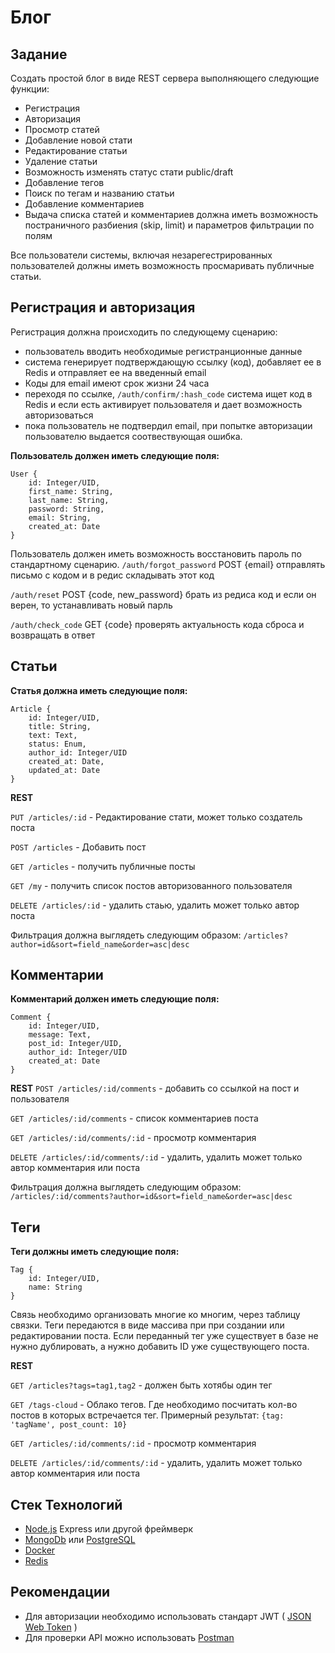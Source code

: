 # Блог

## Задание

Создать простой блог в виде REST сервера выполняющего следующие функции:
- Регистрация
- Авторизация
- Просмотр статей
- Добавление новой стати
- Редактирование статьи
- Удаление статьи
- Возможность изменять статус стати public/draft
- Добавление тегов
- Поиск по тегам и названию статьи
- Добавление комментариев
- Выдача списка статей и комментариев должна иметь возможность постраничного разбиения (skip, limit) и параметров фильтрации по полям

Все пользователи системы, включая незарегестрированных пользователей должны иметь возможность просмаривать публичные статьи.

## Регистрация и авторизация
Регистрация должна происходить по следующему сценарию:
- пользователь вводить необходимые регистранционные данные
- система генерирует подтверждающую ссылку (код), добавляет ее в Redis и отправляет ее на введенный email
- Коды для email имеют срок жизни 24 часа
- переходя по ссылке, `/auth/confirm/:hash_code` система ищет код в Redis и если есть активирует пользователя и дает возможность авторизоваться
- пока пользователь не подтвердил email, при попытке авторизации пользователю выдается соотвествующая ошибка.

**Пользователь должен иметь следующие поля:**
```
User {
    id: Integer/UID,
    first_name: String,
    last_name: String,
    password: String,
    email: String,
    created_at: Date
}
```

Пользователь должен иметь возможность восстановить пароль по стандартному сценарию.
`/auth/forgot_password` POST {email} отправлять письмо с кодом и в редис складывать этот код

`/auth/reset` POST {code, new_password} брать из редиса код и если он верен, то устанавливать новый 
парль

`/auth/check_code`  GET {code}  проверять актуальность кода сброса и возвращать в ответ

## Статьи

**Статья должна иметь следующие поля:**
```
Article {
    id: Integer/UID,
    title: String,
    text: Text,
    status: Enum,
    author_id: Integer/UID
    created_at: Date,
    updated_at: Date
}
```
**REST**

`PUT /articles/:id` - Редактирование стати, может только создатель поста

`POST /articles` - Добавить пост

`GET /articles` - получить публичные посты

`GET /my` - получить список постов авторизованного пользователя

`DELETE /articles/:id` - удалить стаью, удалить может только автор поста

Фильтрация должна выглядеть следующим образом:
`/articles?author=id&sort=field_name&order=asc|desc`

## Комментарии
**Комментарий должен иметь следующие поля:**
```
Comment {
    id: Integer/UID,
    message: Text,
    post_id: Integer/UID,
    author_id: Integer/UID
    created_at: Date
}
```
**REST**
`POST /articles/:id/comments` - добавить со ссылкой на пост и пользователя 

`GET /articles/:id/comments` - список комментариев поста

`GET /articles/:id/comments/:id` - просмотр комментария

`DELETE /articles/:id/comments/:id` - удалить, удалить может только автор комментария или поста

Фильтрация должна выглядеть следующим образом:
`/articles/:id/comments?author=id&sort=field_name&order=asc|desc`

## Теги
**Теги должны иметь следующие поля:**
```
Tag {
    id: Integer/UID,
    name: String
}
```

Связь необходимо организовать многие ко многим, через таблицу связки. 
Теги передаются в виде массива при при создании или редактировании поста. Если переданный тег уже существует в базе не нужно дублировать, а нужно добавить ID уже существующего поста.

**REST**

`GET /articles?tags=tag1,tag2` - должен быть хотябы один тег

`GET /tags-cloud` - Облако тегов. Где необходимо посчитать кол-во постов в которых встречается тег. Примерный результат: `{tag: 'tagName', post_count: 10}`

`GET /articles/:id/comments/:id` - просмотр комментария

`DELETE /articles/:id/comments/:id` - удалить, удалить может только автор комментария или поста

## Стек Технологий
- [Node.js](https://nodejs.org/en/) Express или другой фреймверк
- [MongoDb](https://www.mongodb.com/) или [PostgreSQL](https://www.postgresql.org/)
- [Docker](https://www.docker.com/)
- [Redis](https://redis.io/)

## Рекомендации

- Для авторизации необходимо использовать стандарт JWT ( [JSON Web Token](https://jwt.io/introduction/) )
- Для проверки API можно использовать [Postman](https://www.getpostman.com/)

